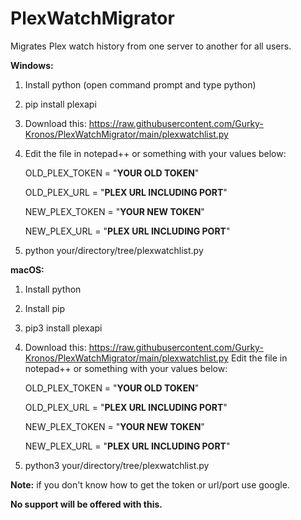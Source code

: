 # PlexWatchMigrator
Migrates Plex watch history from one server to another for all users.

**Windows:**
1. Install python (open command prompt and type python)
2. pip install plexapi
3. Download this: https://raw.githubusercontent.com/Gurky-Kronos/PlexWatchMigrator/main/plexwatchlist.py
4. Edit the file in notepad++ or something with your values below:

    OLD_PLEX_TOKEN = "**YOUR OLD TOKEN**"

    OLD_PLEX_URL = "**PLEX URL INCLUDING PORT**"

    NEW_PLEX_TOKEN = "**YOUR NEW TOKEN**"

    NEW_PLEX_URL =  "**PLEX URL INCLUDING PORT**"

5. python your/directory/tree/plexwatchlist.py

**macOS:**
1. Install python
2. Install pip
3. pip3 install plexapi
4. Download this: https://raw.githubusercontent.com/Gurky-Kronos/PlexWatchMigrator/main/plexwatchlist.py
Edit the file in notepad++ or something with your values below:

    OLD_PLEX_TOKEN = "**YOUR OLD TOKEN**"

    OLD_PLEX_URL = "**PLEX URL INCLUDING PORT**"

    NEW_PLEX_TOKEN = "**YOUR NEW TOKEN**"

    NEW_PLEX_URL =  "**PLEX URL INCLUDING PORT**"

5. python3 your/directory/tree/plexwatchlist.py

**Note:** if you don't know how to get the token or url/port use google.

**No support will be offered with this.**
